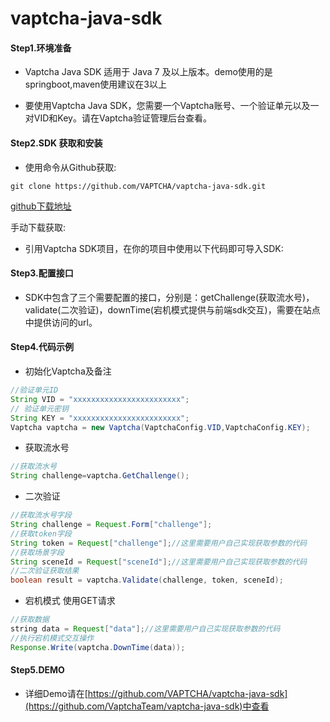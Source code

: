 # vaptcha-java-sdk
#### Step1.环境准备

- Vaptcha Java SDK 适用于 Java 7 及以上版本。demo使用的是springboot,maven使用建议在3以上


- 要使用Vaptcha Java SDK，您需要一个Vaptcha账号、一个验证单元以及一对VID和Key。请在Vaptcha验证管理后台查看。

#### Step2.SDK 获取和安装

- 使用命令从Github获取:

```shell
git clone https://github.com/VAPTCHA/vaptcha-java-sdk.git
```

[github下载地址](https://github.com/VAPTCHA/vaptcha-java-sdk)

 

手动下载获取:

- 引用Vaptcha SDK项目，在你的项目中使用以下代码即可导入SDK:

#### Step3.配置接口

- SDK中包含了三个需要配置的接口，分别是：getChallenge(获取流水号)，validate(二次验证)，downTime(宕机模式提供与前端sdk交互)，需要在站点中提供访问的url。

#### Step4.代码示例

- 初始化Vaptcha及备注

```java
//验证单元ID
String VID = "xxxxxxxxxxxxxxxxxxxxxxxx";
// 验证单元密钥
String KEY = "xxxxxxxxxxxxxxxxxxxxxxxx";
Vaptcha vaptcha = new Vaptcha(VaptchaConfig.VID,VaptchaConfig.KEY);

```

- 获取流水号

```java
//获取流水号
String challenge=vaptcha.GetChallenge();
```

- 二次验证

```java
//获取流水号字段
String challenge = Request.Form["challenge"];
//获取token字段
String token = Request["challenge"];//这里需要用户自己实现获取参数的代码
//获取场景字段
String sceneId = Request["sceneId"];//这里需要用户自己实现获取参数的代码
//二次验证获取结果
boolean result = vaptcha.Validate(challenge, token, sceneId);
```

- 宕机模式 使用GET请求

```java
//获取数据
string data = Request["data"];//这里需要用户自己实现获取参数的代码
//执行宕机模式交互操作
Response.Write(vaptcha.DownTime(data));
```

#### Step5.DEMO

- 详细Demo请在[https://github.com/VAPTCHA/vaptcha-java-sdk](https://github.com/VaptchaTeam/vaptcha-java-sdk)中查看

